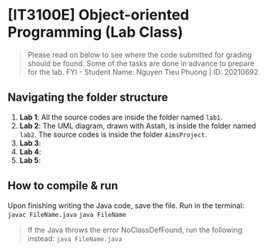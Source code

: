 # [IT3100E] Object-oriented Programming (Lab Class)
> Please read on below to see where the code submitted for grading should be found. Some of the tasks are done in advance to prepare for the lab. 
FYI - Student Name: Nguyen Tieu Phuong | ID: 20210692

## Navigating the folder structure
1. **Lab 1**: All the source codes are inside the folder named `lab1`.
2. **Lab 2**: The UML diagram, drawn with Astah, is inside the folder named `lab2`. The source codes is inside the folder `AimsProject`.
3. **Lab 3**:
4. **Lab 4**:
5. **Lab 5**:

## How to compile & run
Upon finishing writing the Java code, save the file.
Run in the terminal:
`javac FileName.java`
`java FileName`
> If the Java throws the error NoClassDefFound, run the following instead:
`java FileName.java`